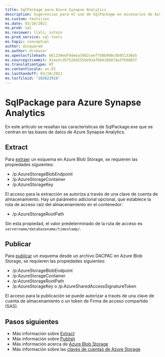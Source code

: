 ```yaml
---
title: SqlPackage para Azure Synapse Analytics
description: Sugerencias para el uso de SqlPackage en escenarios de Azure Synapse Analytics
ms.custom: tools|sos
ms.date: 03/10/2021
ms.prod: sql
ms.reviewer: llali; sstein
ms.prod_service: sql-tools
ms.topic: conceptual
author: dzsquared
ms.author: drskwier
ms.openlocfilehash: 661230edf4deea3d62ceef7d8b400cdb951330a5
ms.sourcegitcommit: 81ee3cd57526d255de93afb84186074a3fb9885f
ms.translationtype: HT
ms.contentlocale: es-ES
ms.lasthandoff: 03/10/2021
ms.locfileid: "102622916"
---
```

# <a name="sqlpackage-for-azure-synapse-analytics"></a>SqlPackage para Azure Synapse Analytics

En este artículo se resaltan las características de SqlPackage.exe que se centran en las bases de datos de Azure Synapse Analytics.

## <a name="extract"></a>Extract
Para [extraer](sqlpackage-extract.md) un esquema en Azure Blob Storage, se requieren las propiedades siguientes:
- /p:AzureStorageBlobEndpoint
- /p:AzureStorageContainer
- /p:AzureStorageKey

El acceso para la extracción se autoriza a través de una clave de cuenta de almacenamiento.  Hay un parámetro adicional opcional, que establece la ruta de acceso raíz del almacenamiento en el contenedor:
- /p:AzureStorageRootPath

Sin esta propiedad, el valor predeterminado de la ruta de acceso es `servername/databasename/timestamp/`.

## <a name="publish"></a>Publicar
Para [publicar](sqlpackage-publish.md) un esquema desde un archivo DACPAC en Azure Blob Storage, se requieren las propiedades siguientes:
- /p:AzureStorageBlobEndpoint
- /p:AzureStorageContainer
- /p:AzureStorageRootPath
- /p:AzureStorageKey o /p:AzureSharedAccessSignatureToken

El acceso para la publicación se puede autorizar a través de una clave de cuenta de almacenamiento o un token de Firma de acceso compartido (SAS).

## <a name="next-steps"></a>Pasos siguientes
- Más información sobre [Extract](sqlpackage-extract.md)
- Más información sobre [Publish](sqlpackage-publish.md)
- Más información acerca de [Azure Blob Storage](https://docs.microsoft.com/azure/storage/blobs/storage-blobs-introduction)
- Más información sobre las [claves de cuentas de Azure Storage](https://docs.microsoft.com/azure/storage/common/storage-account-keys-manage)